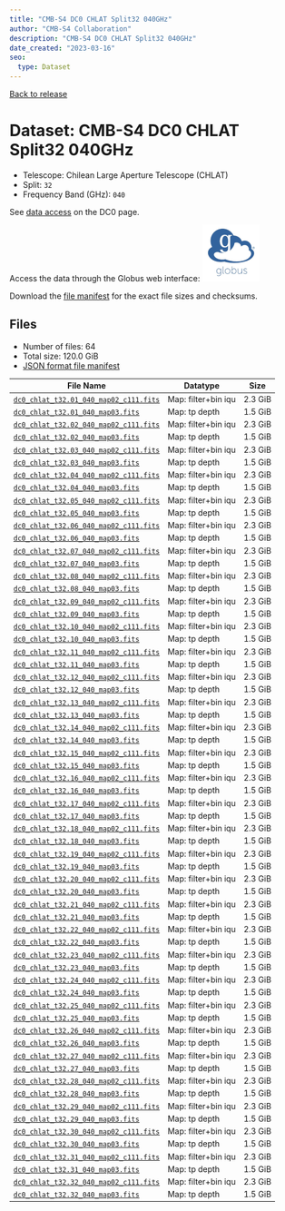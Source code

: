 ```yaml
---
title: "CMB-S4 DC0 CHLAT Split32 040GHz"
author: "CMB-S4 Collaboration"
description: "CMB-S4 DC0 CHLAT Split32 040GHz"
date_created: "2023-03-16"
seo:
  type: Dataset
---
```


[Back to release](./dc0.html#datasets)

# Dataset: CMB-S4 DC0 CHLAT Split32 040GHz

- Telescope: Chilean Large Aperture Telescope (CHLAT) 
- Split: `32`
- Frequency Band (GHz): `040`

See [data access](./dc0.html#data-access) on the DC0 page.

Access the data through the Globus web interface: [![Download via Globus](images/globus-logo.png)](https://app.globus.org/file-manager?origin_id=38f01147-f09e-483d-a552-3866669a846d&origin_path=%2Fdatareleases%2Fdc0%2Fmission%2Fchlat%2Fsplit32%2F040%2F)

Download the [file manifest](https://g-456d30.0ed28.75bc.data.globus.org/datareleases/dc0/mission/chlat/split32/040/manifest.json) for the exact file sizes and checksums.

## Files

- Number of files: 64
- Total size: 120.0 GiB
- [JSON format file manifest](https://g-456d30.0ed28.75bc.data.globus.org/datareleases/dc0/mission/chlat/split32/040/manifest.json)

|                                                                               File Name                                                                               |      Datatype       |  Size   |
| --------------------------------------------------------------------------------------------------------------------------------------------------------------------- | ------------------- | ------- |
| [`dc0_chlat_t32.01_040_map02_c111.fits`](https://g-456d30.0ed28.75bc.data.globus.org/datareleases/dc0/mission/chlat/split32/040/dc0_chlat_t32.01_040_map02_c111.fits) | Map: filter+bin iqu | 2.3 GiB |
| [`dc0_chlat_t32.01_040_map03.fits`](https://g-456d30.0ed28.75bc.data.globus.org/datareleases/dc0/mission/chlat/split32/040/dc0_chlat_t32.01_040_map03.fits)           | Map: tp depth       | 1.5 GiB |
| [`dc0_chlat_t32.02_040_map02_c111.fits`](https://g-456d30.0ed28.75bc.data.globus.org/datareleases/dc0/mission/chlat/split32/040/dc0_chlat_t32.02_040_map02_c111.fits) | Map: filter+bin iqu | 2.3 GiB |
| [`dc0_chlat_t32.02_040_map03.fits`](https://g-456d30.0ed28.75bc.data.globus.org/datareleases/dc0/mission/chlat/split32/040/dc0_chlat_t32.02_040_map03.fits)           | Map: tp depth       | 1.5 GiB |
| [`dc0_chlat_t32.03_040_map02_c111.fits`](https://g-456d30.0ed28.75bc.data.globus.org/datareleases/dc0/mission/chlat/split32/040/dc0_chlat_t32.03_040_map02_c111.fits) | Map: filter+bin iqu | 2.3 GiB |
| [`dc0_chlat_t32.03_040_map03.fits`](https://g-456d30.0ed28.75bc.data.globus.org/datareleases/dc0/mission/chlat/split32/040/dc0_chlat_t32.03_040_map03.fits)           | Map: tp depth       | 1.5 GiB |
| [`dc0_chlat_t32.04_040_map02_c111.fits`](https://g-456d30.0ed28.75bc.data.globus.org/datareleases/dc0/mission/chlat/split32/040/dc0_chlat_t32.04_040_map02_c111.fits) | Map: filter+bin iqu | 2.3 GiB |
| [`dc0_chlat_t32.04_040_map03.fits`](https://g-456d30.0ed28.75bc.data.globus.org/datareleases/dc0/mission/chlat/split32/040/dc0_chlat_t32.04_040_map03.fits)           | Map: tp depth       | 1.5 GiB |
| [`dc0_chlat_t32.05_040_map02_c111.fits`](https://g-456d30.0ed28.75bc.data.globus.org/datareleases/dc0/mission/chlat/split32/040/dc0_chlat_t32.05_040_map02_c111.fits) | Map: filter+bin iqu | 2.3 GiB |
| [`dc0_chlat_t32.05_040_map03.fits`](https://g-456d30.0ed28.75bc.data.globus.org/datareleases/dc0/mission/chlat/split32/040/dc0_chlat_t32.05_040_map03.fits)           | Map: tp depth       | 1.5 GiB |
| [`dc0_chlat_t32.06_040_map02_c111.fits`](https://g-456d30.0ed28.75bc.data.globus.org/datareleases/dc0/mission/chlat/split32/040/dc0_chlat_t32.06_040_map02_c111.fits) | Map: filter+bin iqu | 2.3 GiB |
| [`dc0_chlat_t32.06_040_map03.fits`](https://g-456d30.0ed28.75bc.data.globus.org/datareleases/dc0/mission/chlat/split32/040/dc0_chlat_t32.06_040_map03.fits)           | Map: tp depth       | 1.5 GiB |
| [`dc0_chlat_t32.07_040_map02_c111.fits`](https://g-456d30.0ed28.75bc.data.globus.org/datareleases/dc0/mission/chlat/split32/040/dc0_chlat_t32.07_040_map02_c111.fits) | Map: filter+bin iqu | 2.3 GiB |
| [`dc0_chlat_t32.07_040_map03.fits`](https://g-456d30.0ed28.75bc.data.globus.org/datareleases/dc0/mission/chlat/split32/040/dc0_chlat_t32.07_040_map03.fits)           | Map: tp depth       | 1.5 GiB |
| [`dc0_chlat_t32.08_040_map02_c111.fits`](https://g-456d30.0ed28.75bc.data.globus.org/datareleases/dc0/mission/chlat/split32/040/dc0_chlat_t32.08_040_map02_c111.fits) | Map: filter+bin iqu | 2.3 GiB |
| [`dc0_chlat_t32.08_040_map03.fits`](https://g-456d30.0ed28.75bc.data.globus.org/datareleases/dc0/mission/chlat/split32/040/dc0_chlat_t32.08_040_map03.fits)           | Map: tp depth       | 1.5 GiB |
| [`dc0_chlat_t32.09_040_map02_c111.fits`](https://g-456d30.0ed28.75bc.data.globus.org/datareleases/dc0/mission/chlat/split32/040/dc0_chlat_t32.09_040_map02_c111.fits) | Map: filter+bin iqu | 2.3 GiB |
| [`dc0_chlat_t32.09_040_map03.fits`](https://g-456d30.0ed28.75bc.data.globus.org/datareleases/dc0/mission/chlat/split32/040/dc0_chlat_t32.09_040_map03.fits)           | Map: tp depth       | 1.5 GiB |
| [`dc0_chlat_t32.10_040_map02_c111.fits`](https://g-456d30.0ed28.75bc.data.globus.org/datareleases/dc0/mission/chlat/split32/040/dc0_chlat_t32.10_040_map02_c111.fits) | Map: filter+bin iqu | 2.3 GiB |
| [`dc0_chlat_t32.10_040_map03.fits`](https://g-456d30.0ed28.75bc.data.globus.org/datareleases/dc0/mission/chlat/split32/040/dc0_chlat_t32.10_040_map03.fits)           | Map: tp depth       | 1.5 GiB |
| [`dc0_chlat_t32.11_040_map02_c111.fits`](https://g-456d30.0ed28.75bc.data.globus.org/datareleases/dc0/mission/chlat/split32/040/dc0_chlat_t32.11_040_map02_c111.fits) | Map: filter+bin iqu | 2.3 GiB |
| [`dc0_chlat_t32.11_040_map03.fits`](https://g-456d30.0ed28.75bc.data.globus.org/datareleases/dc0/mission/chlat/split32/040/dc0_chlat_t32.11_040_map03.fits)           | Map: tp depth       | 1.5 GiB |
| [`dc0_chlat_t32.12_040_map02_c111.fits`](https://g-456d30.0ed28.75bc.data.globus.org/datareleases/dc0/mission/chlat/split32/040/dc0_chlat_t32.12_040_map02_c111.fits) | Map: filter+bin iqu | 2.3 GiB |
| [`dc0_chlat_t32.12_040_map03.fits`](https://g-456d30.0ed28.75bc.data.globus.org/datareleases/dc0/mission/chlat/split32/040/dc0_chlat_t32.12_040_map03.fits)           | Map: tp depth       | 1.5 GiB |
| [`dc0_chlat_t32.13_040_map02_c111.fits`](https://g-456d30.0ed28.75bc.data.globus.org/datareleases/dc0/mission/chlat/split32/040/dc0_chlat_t32.13_040_map02_c111.fits) | Map: filter+bin iqu | 2.3 GiB |
| [`dc0_chlat_t32.13_040_map03.fits`](https://g-456d30.0ed28.75bc.data.globus.org/datareleases/dc0/mission/chlat/split32/040/dc0_chlat_t32.13_040_map03.fits)           | Map: tp depth       | 1.5 GiB |
| [`dc0_chlat_t32.14_040_map02_c111.fits`](https://g-456d30.0ed28.75bc.data.globus.org/datareleases/dc0/mission/chlat/split32/040/dc0_chlat_t32.14_040_map02_c111.fits) | Map: filter+bin iqu | 2.3 GiB |
| [`dc0_chlat_t32.14_040_map03.fits`](https://g-456d30.0ed28.75bc.data.globus.org/datareleases/dc0/mission/chlat/split32/040/dc0_chlat_t32.14_040_map03.fits)           | Map: tp depth       | 1.5 GiB |
| [`dc0_chlat_t32.15_040_map02_c111.fits`](https://g-456d30.0ed28.75bc.data.globus.org/datareleases/dc0/mission/chlat/split32/040/dc0_chlat_t32.15_040_map02_c111.fits) | Map: filter+bin iqu | 2.3 GiB |
| [`dc0_chlat_t32.15_040_map03.fits`](https://g-456d30.0ed28.75bc.data.globus.org/datareleases/dc0/mission/chlat/split32/040/dc0_chlat_t32.15_040_map03.fits)           | Map: tp depth       | 1.5 GiB |
| [`dc0_chlat_t32.16_040_map02_c111.fits`](https://g-456d30.0ed28.75bc.data.globus.org/datareleases/dc0/mission/chlat/split32/040/dc0_chlat_t32.16_040_map02_c111.fits) | Map: filter+bin iqu | 2.3 GiB |
| [`dc0_chlat_t32.16_040_map03.fits`](https://g-456d30.0ed28.75bc.data.globus.org/datareleases/dc0/mission/chlat/split32/040/dc0_chlat_t32.16_040_map03.fits)           | Map: tp depth       | 1.5 GiB |
| [`dc0_chlat_t32.17_040_map02_c111.fits`](https://g-456d30.0ed28.75bc.data.globus.org/datareleases/dc0/mission/chlat/split32/040/dc0_chlat_t32.17_040_map02_c111.fits) | Map: filter+bin iqu | 2.3 GiB |
| [`dc0_chlat_t32.17_040_map03.fits`](https://g-456d30.0ed28.75bc.data.globus.org/datareleases/dc0/mission/chlat/split32/040/dc0_chlat_t32.17_040_map03.fits)           | Map: tp depth       | 1.5 GiB |
| [`dc0_chlat_t32.18_040_map02_c111.fits`](https://g-456d30.0ed28.75bc.data.globus.org/datareleases/dc0/mission/chlat/split32/040/dc0_chlat_t32.18_040_map02_c111.fits) | Map: filter+bin iqu | 2.3 GiB |
| [`dc0_chlat_t32.18_040_map03.fits`](https://g-456d30.0ed28.75bc.data.globus.org/datareleases/dc0/mission/chlat/split32/040/dc0_chlat_t32.18_040_map03.fits)           | Map: tp depth       | 1.5 GiB |
| [`dc0_chlat_t32.19_040_map02_c111.fits`](https://g-456d30.0ed28.75bc.data.globus.org/datareleases/dc0/mission/chlat/split32/040/dc0_chlat_t32.19_040_map02_c111.fits) | Map: filter+bin iqu | 2.3 GiB |
| [`dc0_chlat_t32.19_040_map03.fits`](https://g-456d30.0ed28.75bc.data.globus.org/datareleases/dc0/mission/chlat/split32/040/dc0_chlat_t32.19_040_map03.fits)           | Map: tp depth       | 1.5 GiB |
| [`dc0_chlat_t32.20_040_map02_c111.fits`](https://g-456d30.0ed28.75bc.data.globus.org/datareleases/dc0/mission/chlat/split32/040/dc0_chlat_t32.20_040_map02_c111.fits) | Map: filter+bin iqu | 2.3 GiB |
| [`dc0_chlat_t32.20_040_map03.fits`](https://g-456d30.0ed28.75bc.data.globus.org/datareleases/dc0/mission/chlat/split32/040/dc0_chlat_t32.20_040_map03.fits)           | Map: tp depth       | 1.5 GiB |
| [`dc0_chlat_t32.21_040_map02_c111.fits`](https://g-456d30.0ed28.75bc.data.globus.org/datareleases/dc0/mission/chlat/split32/040/dc0_chlat_t32.21_040_map02_c111.fits) | Map: filter+bin iqu | 2.3 GiB |
| [`dc0_chlat_t32.21_040_map03.fits`](https://g-456d30.0ed28.75bc.data.globus.org/datareleases/dc0/mission/chlat/split32/040/dc0_chlat_t32.21_040_map03.fits)           | Map: tp depth       | 1.5 GiB |
| [`dc0_chlat_t32.22_040_map02_c111.fits`](https://g-456d30.0ed28.75bc.data.globus.org/datareleases/dc0/mission/chlat/split32/040/dc0_chlat_t32.22_040_map02_c111.fits) | Map: filter+bin iqu | 2.3 GiB |
| [`dc0_chlat_t32.22_040_map03.fits`](https://g-456d30.0ed28.75bc.data.globus.org/datareleases/dc0/mission/chlat/split32/040/dc0_chlat_t32.22_040_map03.fits)           | Map: tp depth       | 1.5 GiB |
| [`dc0_chlat_t32.23_040_map02_c111.fits`](https://g-456d30.0ed28.75bc.data.globus.org/datareleases/dc0/mission/chlat/split32/040/dc0_chlat_t32.23_040_map02_c111.fits) | Map: filter+bin iqu | 2.3 GiB |
| [`dc0_chlat_t32.23_040_map03.fits`](https://g-456d30.0ed28.75bc.data.globus.org/datareleases/dc0/mission/chlat/split32/040/dc0_chlat_t32.23_040_map03.fits)           | Map: tp depth       | 1.5 GiB |
| [`dc0_chlat_t32.24_040_map02_c111.fits`](https://g-456d30.0ed28.75bc.data.globus.org/datareleases/dc0/mission/chlat/split32/040/dc0_chlat_t32.24_040_map02_c111.fits) | Map: filter+bin iqu | 2.3 GiB |
| [`dc0_chlat_t32.24_040_map03.fits`](https://g-456d30.0ed28.75bc.data.globus.org/datareleases/dc0/mission/chlat/split32/040/dc0_chlat_t32.24_040_map03.fits)           | Map: tp depth       | 1.5 GiB |
| [`dc0_chlat_t32.25_040_map02_c111.fits`](https://g-456d30.0ed28.75bc.data.globus.org/datareleases/dc0/mission/chlat/split32/040/dc0_chlat_t32.25_040_map02_c111.fits) | Map: filter+bin iqu | 2.3 GiB |
| [`dc0_chlat_t32.25_040_map03.fits`](https://g-456d30.0ed28.75bc.data.globus.org/datareleases/dc0/mission/chlat/split32/040/dc0_chlat_t32.25_040_map03.fits)           | Map: tp depth       | 1.5 GiB |
| [`dc0_chlat_t32.26_040_map02_c111.fits`](https://g-456d30.0ed28.75bc.data.globus.org/datareleases/dc0/mission/chlat/split32/040/dc0_chlat_t32.26_040_map02_c111.fits) | Map: filter+bin iqu | 2.3 GiB |
| [`dc0_chlat_t32.26_040_map03.fits`](https://g-456d30.0ed28.75bc.data.globus.org/datareleases/dc0/mission/chlat/split32/040/dc0_chlat_t32.26_040_map03.fits)           | Map: tp depth       | 1.5 GiB |
| [`dc0_chlat_t32.27_040_map02_c111.fits`](https://g-456d30.0ed28.75bc.data.globus.org/datareleases/dc0/mission/chlat/split32/040/dc0_chlat_t32.27_040_map02_c111.fits) | Map: filter+bin iqu | 2.3 GiB |
| [`dc0_chlat_t32.27_040_map03.fits`](https://g-456d30.0ed28.75bc.data.globus.org/datareleases/dc0/mission/chlat/split32/040/dc0_chlat_t32.27_040_map03.fits)           | Map: tp depth       | 1.5 GiB |
| [`dc0_chlat_t32.28_040_map02_c111.fits`](https://g-456d30.0ed28.75bc.data.globus.org/datareleases/dc0/mission/chlat/split32/040/dc0_chlat_t32.28_040_map02_c111.fits) | Map: filter+bin iqu | 2.3 GiB |
| [`dc0_chlat_t32.28_040_map03.fits`](https://g-456d30.0ed28.75bc.data.globus.org/datareleases/dc0/mission/chlat/split32/040/dc0_chlat_t32.28_040_map03.fits)           | Map: tp depth       | 1.5 GiB |
| [`dc0_chlat_t32.29_040_map02_c111.fits`](https://g-456d30.0ed28.75bc.data.globus.org/datareleases/dc0/mission/chlat/split32/040/dc0_chlat_t32.29_040_map02_c111.fits) | Map: filter+bin iqu | 2.3 GiB |
| [`dc0_chlat_t32.29_040_map03.fits`](https://g-456d30.0ed28.75bc.data.globus.org/datareleases/dc0/mission/chlat/split32/040/dc0_chlat_t32.29_040_map03.fits)           | Map: tp depth       | 1.5 GiB |
| [`dc0_chlat_t32.30_040_map02_c111.fits`](https://g-456d30.0ed28.75bc.data.globus.org/datareleases/dc0/mission/chlat/split32/040/dc0_chlat_t32.30_040_map02_c111.fits) | Map: filter+bin iqu | 2.3 GiB |
| [`dc0_chlat_t32.30_040_map03.fits`](https://g-456d30.0ed28.75bc.data.globus.org/datareleases/dc0/mission/chlat/split32/040/dc0_chlat_t32.30_040_map03.fits)           | Map: tp depth       | 1.5 GiB |
| [`dc0_chlat_t32.31_040_map02_c111.fits`](https://g-456d30.0ed28.75bc.data.globus.org/datareleases/dc0/mission/chlat/split32/040/dc0_chlat_t32.31_040_map02_c111.fits) | Map: filter+bin iqu | 2.3 GiB |
| [`dc0_chlat_t32.31_040_map03.fits`](https://g-456d30.0ed28.75bc.data.globus.org/datareleases/dc0/mission/chlat/split32/040/dc0_chlat_t32.31_040_map03.fits)           | Map: tp depth       | 1.5 GiB |
| [`dc0_chlat_t32.32_040_map02_c111.fits`](https://g-456d30.0ed28.75bc.data.globus.org/datareleases/dc0/mission/chlat/split32/040/dc0_chlat_t32.32_040_map02_c111.fits) | Map: filter+bin iqu | 2.3 GiB |
| [`dc0_chlat_t32.32_040_map03.fits`](https://g-456d30.0ed28.75bc.data.globus.org/datareleases/dc0/mission/chlat/split32/040/dc0_chlat_t32.32_040_map03.fits)           | Map: tp depth       | 1.5 GiB |
